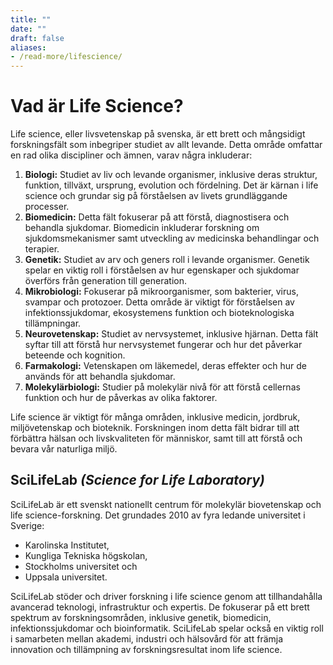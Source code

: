 ```yaml
---
title: ""
date: ""
draft: false
aliases:
- /read-more/lifescience/
---
```

# Vad är Life Science?

Life science, eller livsvetenskap på svenska, är ett brett och mångsidigt forskningsfält som inbegriper studiet av allt levande. Detta område omfattar en rad olika discipliner och ämnen, varav några inkluderar:

1. **Biologi:** Studiet av liv och levande organismer, inklusive deras struktur, funktion, tillväxt, ursprung, evolution och fördelning. Det är kärnan i life science och grundar sig på förståelsen av livets grundläggande processer.
2. **Biomedicin:** Detta fält fokuserar på att förstå, diagnostisera och behandla sjukdomar. Biomedicin inkluderar forskning om sjukdomsmekanismer samt utveckling av medicinska behandlingar och terapier.
3. **Genetik:** Studiet av arv och geners roll i levande organismer. Genetik spelar en viktig roll i förståelsen av hur egenskaper och sjukdomar överförs från generation till generation.
4. **Mikrobiologi:** Fokuserar på mikroorganismer, som bakterier, virus, svampar och protozoer. Detta område är viktigt för förståelsen av infektionssjukdomar, ekosystemens funktion och bioteknologiska tillämpningar.
5. **Neurovetenskap:** Studiet av nervsystemet, inklusive hjärnan. Detta fält syftar till att förstå hur nervsystemet fungerar och hur det påverkar beteende och kognition.
6. **Farmakologi:** Vetenskapen om läkemedel, deras effekter och hur de används för att behandla sjukdomar.
7. **Molekylärbiologi:** Studier på molekylär nivå för att förstå cellernas funktion och hur de påverkas av olika faktorer.

Life science är viktigt för många områden, inklusive medicin, jordbruk, miljövetenskap och bioteknik. Forskningen inom detta fält bidrar till att förbättra hälsan och livskvaliteten för människor, samt till att förstå och bevara vår naturliga miljö.

## SciLifeLab *(Science for Life Laboratory)* 

SciLifeLab är ett svenskt nationellt centrum för molekylär biovetenskap och life science-forskning. Det grundades 2010 av fyra ledande universitet i Sverige: 

- Karolinska Institutet, 
- Kungliga Tekniska högskolan, 
- Stockholms universitet och 
- Uppsala universitet. 

 SciLifeLab stöder och driver forskning i life science genom att tillhandahålla avancerad teknologi, infrastruktur och expertis. De fokuserar på ett brett spektrum av forskningsområden, inklusive genetik, biomedicin, infektionssjukdomar och bioinformatik. SciLifeLab spelar också en viktig roll i samarbeten mellan akademi, industri och hälsovård för att främja innovation och tillämpning av forskningsresultat inom life science.